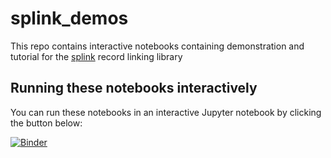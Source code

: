 # splink_demos

This repo contains interactive notebooks containing demonstration and tutorial for the [splink](https://github.com/moj-analytical-services/splink) record linking library

## Running these notebooks interactively

You can run these notebooks in an interactive Jupyter notebook by clicking the button below:

[![Binder](https://mybinder.org/badge.svg)](https://mybinder.org/v2/gh/moj-analytical-services/splink_demos/master?urlpath=lab/tree/index.ipynb)
